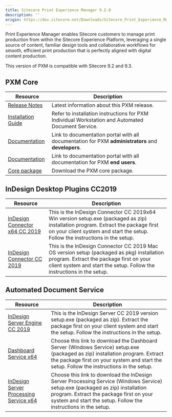 ```yaml
---
title: Sitecore Print Experience Manager 9.2.0
description: ''
origin: https://dev.sitecore.net/Downloads/Sitecore_Print_Experience_Manager/92/Sitecore_Print_Experience_Manager_920.aspx
---
```


Print Experience Manager enables Sitecore customers to manage print production from within the Sitecore Experience Platform, leveraging a single source of content, familiar design tools and collaborative workflows for smooth, efficient print production that is perfectly aligned with digital content production.

  <Alert variant='warning' mb={4}>
    <AlertIcon />
    This version of PXM is compatible with Sitecore 9.2 and 9.3.
  </Alert>
  

## PXM Core

 | Resource | Description |
 | --- | --- |
 | [Release Notes](/downloads/Sitecore_Print_Experience_Manager/92/Sitecore_Print_Experience_Manager_920/Release_Notes) | Latest information about this PXM release. |
 | [Installation Guide](https://scdp.blob.core.windows.net/downloads/Sitecore%20Print%20Experience%20Manager/92/Sitecore%20Print%20Experience%20Manager%20920/Secure/PXM%20Server_Installation%20_Guide_SC9.2.pdf) | Refer to installation instructions for PXM Individual Workstation and Automated Document Service. |
 | [Documentation](https://doc.sitecore.com/developers/print-experience-manager/en/index-en.html) | Link to documentation portal with all documentation for PXM **administrators** and **developers**. |
 | [Documentation](https://doc.sitecore.com/users/print-experience-manager/en/index-en.html) | Link to documentation portal with all documentation for PXM **end users**. |
 | [Core package](https://scdp.blob.core.windows.net/downloads/Sitecore%20Print%20Experience%20Manager/92/Sitecore%20Print%20Experience%20Manager%20920/Secure/Sitecore%20Print%20Experience%20Manager%209.2.0%20rev.%2000020.zip) | Download the PXM core package. |

## InDesign Desktop Plugins CC2019

 | Resource | Description |
 | --- | --- |
 | [InDesign Connector x64 CC 2019](https://scdp.blob.core.windows.net/downloads/Sitecore%20Print%20Experience%20Manager/91/Sitecore%20Print%20Experience%20Manager%20910/Secure/IDConnectorSetup_x64%20CC2019%209.1.0%20rev.%20190917.msi) | This is the InDesign Connector CC 2019x64 Win version setup.exe (packaged as zip) installation program. Extract the package first on your client system and start the setup. Follow the instructions in the setup. |
 | [InDesign Connector CC 2019](https://scdp.blob.core.windows.net/downloads/Sitecore%20Print%20Experience%20Manager/91/Sitecore%20Print%20Experience%20Manager%20910/Secure/IDConnectorSetup%20CC2019%209.1.0%20rev.%20190917.pkg) | This is the InDesign Connector CC 2019 Mac OS version setup (packaged as pkg) installation program. Extract the package first on your client system and start the setup. Follow the instructions in the setup. |

## Automated Document Service

 | Resource | Description |
 | --- | --- |
 | [InDesign Server Engine CC 2019](https://scdp.blob.core.windows.net/downloads/Sitecore%20Print%20Experience%20Manager/91/Sitecore%20Print%20Experience%20Manager%20910/Secure/IDSEngineSetup_x64%20CC2019%209.1.0%20rev.%20190917.msi) | This is the InDesign Server CC 2019 version setup.exe (packaged as zip). Extract the package first on your client system and start the setup. Follow the instructions in the setup. |
 | [Dashboard Service x64](https://scdp.blob.core.windows.net/downloads/Sitecore%20Print%20Experience%20Manager/92/Sitecore%20Print%20Experience%20Manager%20920/Secure/PrintStudioDashboardServerSetup_x64%209.2.0%20rev.%2000020.msi) | Choose this link to download the Dashboard Server (Windows Service) setup.exe (packaged as zip) installation program. Extract the package first on your system and start the setup. Follow the instructions in the setup. |
 | [InDesign Server Processing Service x64](https://scdp.blob.core.windows.net/downloads/Sitecore%20Print%20Experience%20Manager/92/Sitecore%20Print%20Experience%20Manager%20920/Secure/PrintStudioInDesignServiceSetup_x64%209.2.0%20rev.%2000020.msi) | Choose this link to download the InDesign Server Processing Service (Windows Service) setup.exe (packaged as zip) installation program. Extract the package first on your system and start the setup. Follow the instructions in the setup. |